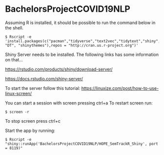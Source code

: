 # BachelorsProjectCOVID19NLP

Assuming R is installed, it should be possible to run the command below in the shell.


```
$ Rscript -e 'install.packages(c("pacman","tidyverse","text2vec","tidytext","shiny","shinyjs","UsingR", "DT", "shinythemes"),repos = "http://cran.us.r-project.org")'
```
Shiny Server needs to be installed. The following links has some information on that...

https://rstudio.com/products/shiny/download-server/

https://docs.rstudio.com/shiny-server/


To start the server follow this tutorial: https://linuxize.com/post/how-to-use-linux-screen/

You can start a session with screen pressing ctrl+a To restart screen run:

```
$ screen -r 
```


To stop screen press ctrl+c


Start the app by running: 

```
$ Rscript -e "shiny::runApp('BachelorsProjectCOVID19NLP/HOPE_SemTrackR_Shiny', port = 8119)"
```
